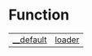 # Function



|                                                                                                |                                                                                          |
| ---------------------------------------------------------------------------------------------- | ---------------------------------------------------------------------------------------- |
| [__default](https://hamedfathi.gitbook.io/aurelia-2-doc-api/webpack-loader/function/__default) | [loader](https://hamedfathi.gitbook.io/aurelia-2-doc-api/webpack-loader/function/loader) |


